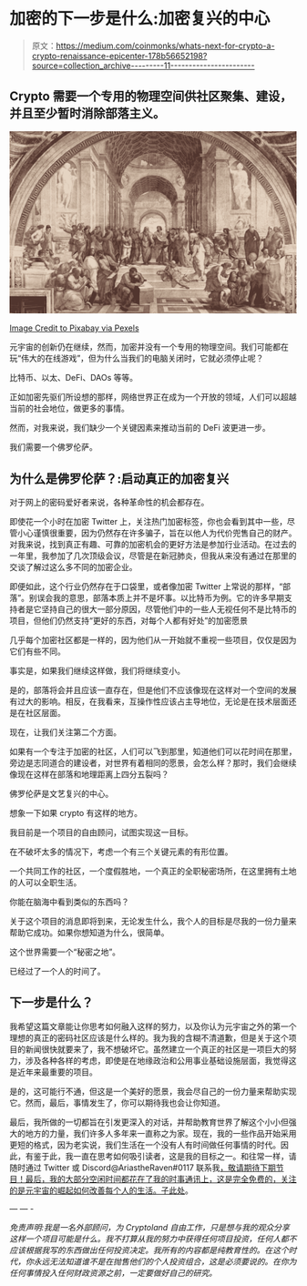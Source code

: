 # 加密的下一步是什么:加密复兴的中心

> 原文：<https://medium.com/coinmonks/whats-next-for-crypto-a-crypto-renaissance-epicenter-178b56652198?source=collection_archive---------11----------------------->

## Crypto 需要一个专用的物理空间供社区聚集、建设，并且至少暂时消除部落主义。

![](img/badb1d33744613117d17c77868082a1a.png)

[Image Credit to Pixabay via Pexels](https://www.pexels.com/@pixabay)

元宇宙的创新仍在继续，然而，加密并没有一个专用的物理空间。我们可能都在玩“伟大的在线游戏”，但为什么当我们的电脑关闭时，它就必须停止呢？

比特币、以太、DeFi、DAOs 等等。

正如加密先驱们所设想的那样，网络世界正在成为一个开放的领域，人们可以超越当前的社会地位，做更多的事情。

然而，对我来说，我们缺少一个关键因素来推动当前的 DeFi 波更进一步。

我们需要一个佛罗伦萨。

## 为什么是佛罗伦萨？:启动真正的加密复兴

对于网上的密码爱好者来说，各种革命性的机会都存在。

即使花一个小时在加密 Twitter 上，关注热门加密标签，你也会看到其中一些，尽管小心谨慎很重要，因为仍然存在许多骗子，旨在以他人为代价兜售自己的财产。对我来说，找到真正有趣、可靠的加密机会的更好方法是参加行业活动。在过去的一年里，我参加了几次顶级会议，尽管是在新冠肺炎，但我从来没有通过在那里的交谈了解过这么多不同的加密企业。

即便如此，这个行业仍然存在于口袋里，或者像加密 Twitter 上常说的那样，“部落”。别误会我的意思，部落本质上并不是坏事。以比特币为例。它的许多早期支持者是它坚持自己的很大一部分原因，尽管他们中的一些人无视任何不是比特币的项目，但他们仍然支持“更好的东西，对每个人都有好处”的加密愿景

几乎每个加密社区都是一样的，因为他们从一开始就不重视一些项目，仅仅是因为它们有些不同。

事实是，如果我们继续这样做，我们将继续变小。

是的，部落将会并且应该一直存在，但是他们不应该像现在这样对一个空间的发展有过大的影响。相反，在我看来，互操作性应该占主导地位，无论是在技术层面还是在社区层面。

现在，让我们关注第二个方面。

如果有一个专注于加密的社区，人们可以飞到那里，知道他们可以花时间在那里，旁边是志同道合的建设者，对世界有着相同的愿景，会怎么样？那时，我们会继续像现在这样在部落和地理距离上四分五裂吗？

佛罗伦萨是文艺复兴的中心。

想象一下如果 crypto 有这样的地方。

我目前是一个项目的自由顾问，试图实现这一目标。

在不破坏太多的情况下，考虑一个有三个关键元素的有形位置。

一个共同工作的社区，一个度假胜地，一个真正的全职秘密场所，在这里拥有土地的人可以全职生活。

你能在脑海中看到类似的东西吗？

关于这个项目的消息即将到来，无论发生什么，我个人的目标是尽我的一份力量来帮助它成功。如果你想知道为什么，很简单。

这个世界需要一个“秘密之地”。

已经过了一个人的时间了。

## 下一步是什么？

我希望这篇文章能让你思考如何融入这样的努力，以及你认为元宇宙之外的第一个理想的真正的密码社区应该是什么样的。我为我的含糊不清道歉，但是关于这个项目的新闻很快就要来了，我不想破坏它。虽然建立一个真正的社区是一项巨大的努力，涉及各种各样的考虑，即使是在地缘政治和公用事业基础设施层面，我觉得这是近年来最重要的项目。

是的，这可能行不通，但这是一个美好的愿景，我会尽自己的一份力量来帮助实现它。然而，最后，事情发生了，你可以期待我也会让你知道。

最后，我所做的一切都旨在引发更深入的对话，并帮助教育世界了解这个小小但强大的地方的力量，我们许多人多年来一直称之为家。现在，我的一些作品开始采用更短的格式，因为老实说，我们生活在一个没有人有时间做任何事情的时代。因此，有鉴于此，我一直在思考如何吸引读者，这是我的目标之一。和往常一样，请随时通过 Twitter 或 Discord@AriastheRaven#0117 联系我[，敬请期待下期节目！最后，我的大部分空闲时间都花在了我的时事通讯上，这是完全免费的，关注的是元宇宙的崛起如何改善每个人的生活。](https://twitter.com/expatcrypto3)[子此处](https://www.getrevue.co/profile/blockdemiclab)。

— — -

*免责声明:我是一名外部顾问，为 Cryptoland 自由工作，只是想与我的观众分享这样一个项目可能是什么。我不打算从我的努力中获得任何项目投资，任何人都不应该根据我写的东西做出任何投资决定。我所有的内容都是纯教育性的。在这个时代，你永远无法知道谁不是在抛售他们的个人投资组合，这是必须要说的。在你为任何事情投入任何财政资源之前，一定要做好自己的研究。*